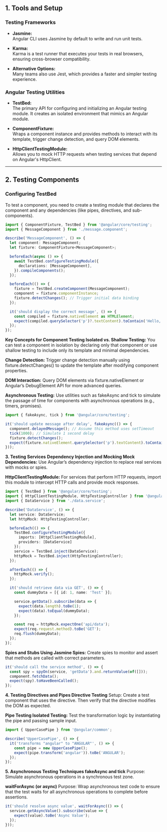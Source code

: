 ## 1. Tools and Setup

### Testing Frameworks
- **Jasmine:**  
  Angular CLI uses Jasmine by default to write and run unit tests.
  
- **Karma:**  
  Karma is a test runner that executes your tests in real browsers, ensuring cross-browser compatibility.

- **Alternative Options:**  
  Many teams also use Jest, which provides a faster and simpler testing experience.

### Angular Testing Utilities
- **TestBed:**  
  The primary API for configuring and initializing an Angular testing module. It creates an isolated environment that mimics an Angular module.

- **ComponentFixture:**  
  Wraps a component instance and provides methods to interact with its template, trigger change detection, and query DOM elements.

- **HttpClientTestingModule:**  
  Allows you to mock HTTP requests when testing services that depend on Angular's HttpClient.

---

## 2. Testing Components

### Configuring TestBed
To test a component, you need to create a testing module that declares the component and any dependencies (like pipes, directives, and sub-components).
```typescript
import { ComponentFixture, TestBed } from '@angular/core/testing';
import { MessageComponent } from './message.component';

describe('MessageComponent', () => {
  let component: MessageComponent;
  let fixture: ComponentFixture<MessageComponent>;

  beforeEach(async () => {
    await TestBed.configureTestingModule({
      declarations: [MessageComponent],
    }).compileComponents();
  });

  beforeEach(() => {
    fixture = TestBed.createComponent(MessageComponent);
    component = fixture.componentInstance;
    fixture.detectChanges(); // Trigger initial data binding
  });

  it('should display the correct message', () => {
    const compiled = fixture.nativeElement as HTMLElement;
    expect(compiled.querySelector('p')?.textContent).toContain('Hello, Angular Testing!');
  });
});
```

**Key Concepts for Component Testing
Isolated vs. Shallow Testing:**
You can test a component in isolation by declaring only that component or use shallow testing to include only its template and minimal dependencies.

**Change Detection:**
Trigger change detection manually using fixture.detectChanges() to update the template after modifying component properties.

**DOM Interaction:**
Query DOM elements via fixture.nativeElement or Angular’s DebugElement API for more advanced queries.

**Asynchronous Testing:**
Use utilities such as fakeAsync and tick to simulate the passage of time for components with asynchronous operations (e.g., timers, promises).

```typescript
import { fakeAsync, tick } from '@angular/core/testing';

it('should update message after delay', fakeAsync(() => {
  component.delayedMessage(); // Assume this method uses setTimeout
  tick(1000); // Simulate 1 second delay
  fixture.detectChanges();
  expect(fixture.nativeElement.querySelector('p').textContent).toContain('Updated Message');
}));
```

**3. Testing Services**
**Dependency Injection and Mocking
Mock Dependencies:**
Use Angular’s dependency injection to replace real services with mocks or spies.

**HttpClientTestingModule:**
For services that perform HTTP requests, import this module to intercept HTTP calls and provide mock responses.

```typescript
import { TestBed } from '@angular/core/testing';
import { HttpClientTestingModule, HttpTestingController } from '@angular/common/http/testing';
import { DataService } from './data.service';

describe('DataService', () => {
  let service: DataService;
  let httpMock: HttpTestingController;

  beforeEach(() => {
    TestBed.configureTestingModule({
      imports: [HttpClientTestingModule],
      providers: [DataService]
    });
    service = TestBed.inject(DataService);
    httpMock = TestBed.inject(HttpTestingController);
  });

  afterEach(() => {
    httpMock.verify();
  });

  it('should retrieve data via GET', () => {
    const dummyData = [{ id: 1, name: 'Test' }];

    service.getData().subscribe(data => {
      expect(data.length).toBe(1);
      expect(data).toEqual(dummyData);
    });

    const req = httpMock.expectOne('api/data');
    expect(req.request.method).toBe('GET');
    req.flush(dummyData);
  });
}); 
```

**Spies and Stubs
Using Jasmine Spies:**
Create spies to monitor and assert that methods are called with correct parameters.

```typescript
it('should call the service method', () => {
  const spy = spyOn(service, 'getData').and.returnValue(of([]));
  component.fetchData();
  expect(spy).toHaveBeenCalled();
}); 
```

**4. Testing Directives and Pipes
Directive Testing**
Setup:
Create a test component that uses the directive. Then verify that the directive modifies the DOM as expected.

**Pipe Testing
Isolated Testing:**
Test the transformation logic by instantiating the pipe and passing sample input.

```typescript
import { UpperCasePipe } from '@angular/common';

describe('UpperCasePipe', () => {
  it('transforms "angular" to "ANGULAR"', () => {
    const pipe = new UpperCasePipe();
    expect(pipe.transform('angular')).toBe('ANGULAR');
  });
}); 
```

**5. Asynchronous Testing Techniques
fakeAsync and tick**
Purpose:
Simulate asynchronous operations in a synchronous test zone.

**waitForAsync (or async)**
Purpose:
Wrap asynchronous test code to ensure that the test waits for all asynchronous operations to complete before assertions.

```typescript
it('should resolve async value', waitForAsync(() => {
  service.getAsyncValue().subscribe(value => {
    expect(value).toBe('Async Value');
  });
})); 
```